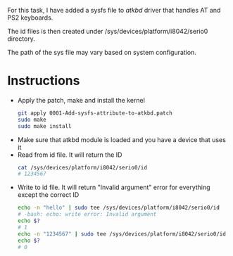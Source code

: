 For this task, I have added a sysfs file to *atkbd* driver that handles AT and PS2 keyboards.

The id files is then created under /sys/devices/platform/i8042/serio0 directory.

The path of the sys file may vary based on system configuration.

# Instructions
- Apply the patch, make and install the kernel
  ```bash
  git apply 0001-Add-sysfs-attribute-to-atkbd.patch
  sudo make
  sudo make install
  ```
- Make sure that atkbd module is loaded and you have a device that uses it
- Read from id file. It will return the ID
  ```bash
  cat /sys/devices/platform/i8042/serio0/id
  # 1234567
  ```
- Write to id file. It will return "Invalid argument" error for everything except the correct ID
  ```bash
  echo -n "hello" | sudo tee /sys/devices/platform/i8042/serio0/id
  # -bash: echo: write error: Invalid argument
  echo $?
  # 1
  echo -n "1234567" | sudo tee /sys/devices/platform/i8042/serio0/id
  echo $?
  # 0
  ```
